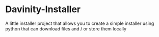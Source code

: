 # Davinity-Installer
A little installer project that allows you to create a simple installer using python that can download files and / or store them locally
